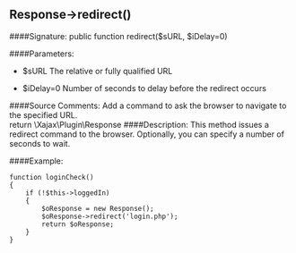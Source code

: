 ## Response->redirect()

####Signature: public function redirect($sURL, $iDelay=0)

####Parameters:

* $sURL The relative or fully qualified URL

* $iDelay=0 Number of seconds to delay before the redirect occurs 

####Source Comments:
Add a command to ask the browser to navigate to the specified URL.  
return \Xajax\Plugin\Response
####Description:
This method issues a redirect command to the browser. 
Optionally, you can specify a number of seconds to wait.

####Example:
```
function loginCheck()
{
    if (!$this->loggedIn)
    {
        $oResponse = new Response();
        $oResponse->redirect('login.php');
        return $oResponse;
    }
}
```
